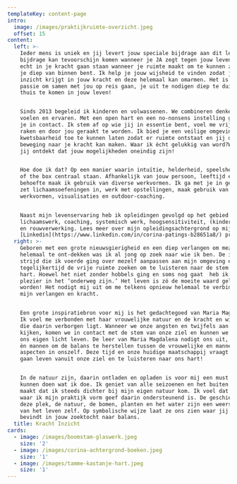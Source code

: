 ```yaml
---
templateKey: content-page
intro:
  image: /images/praktijkruimte-overzicht.jpeg
  offset: 15
content:
  left: >-
    Ieder mens is uniek en jij levert jouw speciale bijdrage aan dit leven! Die
    bijdrage kan tevoorschijn komen wanneer je JA zegt tegen jouw leven. Je kunt
    echt in je kracht gaan staan wanneer je ruimte maakt om te kunnen zijn wie
    je diep van binnen bent. Ik help je jouw wijsheid te vinden zodat jij
    inzicht krijgt in jouw kracht en deze helemaal kan omarmen. Het is mijn
    passie om samen met jou op reis gaan, je uit te nodigen diep te duiken en
    thuis te komen in jouw leven!


    Sinds 2013 begeleid ik kinderen en volwassenen. We combineren denken met
    voelen en ervaren. Met een open hart en een no-nonsens instelling ga ik met
    je in contact. Ik stem af op wie jij in essentie bent, voel me vrij je te
    raken en door jou geraakt te worden. Ik bied je een veilige omgeving om
    kwetsbaarheid toe te kunnen laten zodat er ruimte ontstaat en jij de
    beweging naar je kracht kan maken. Waar ik ècht gelukkig van word?Wanneer
    jij ontdekt dat jouw mogelijkheden oneindig zijn!


    Hoe doe ik dat? Op een manier waarin intuïtie, helderheid, speelsheid en out
    of the box centraal staan. Afhankelijk van jouw persoon, leeftijd en
    behoefte maak ik gebruik van diverse werkvormen. Ik ga met je in gesprek,
    zet lichaamsoefeningen in, werk met opstellingen, maak gebruik van creatieve
    werkvormen, visualisaties en outdoor-coaching.


    Naast mijn levenservaring heb ik opleidingen gevolgd op het gebied van
    lichaamswerk, coaching, systemisch werk, hoogsensitiviteit, (kinder)coaching
    en rouwverwerking. Lees meer over mijn opleidingsachtergrond op mijn
    [Linkedin](https://www.linkedin.com/in/corina-patings-b28651a8/) profiel.
  right: >-
    Geboren met een grote nieuwsgierigheid en een diep verlangen om mezelf
    helemaal te ont-dekken was ik al jong op zoek naar wie ik ben. De innerlijke
    strijd die ik voerde ging over mezelf aanpassen aan mijn omgeving en
    tegelijkertijd de vrije ruimte zoeken om te luisteren naar de stem van mijn
    hart. Hoewel het niet zonder hobbels ging en soms nog gaat  heb ik heel veel
    plezier in het ‘onderweg zijn.’ Het leven is zó de moeite waard geleefd te
    worden! Het nodigt mij uit om me telkens opnieuw helemaal te verbinden met
    mijn verlangen en kracht. 


    Een grote inspiratiebron voor mij is het gedachtegoed van Maria Magdalena.
    Ik voel me verbonden met haar vrouwelijke natuur en de kracht en wijsheid
    die daarin verborgen ligt. Wanneer we onze angsten en twijfels aan durven
    kijken, komen we in contact met de stem van onze ziel en kunnen we vanuit
    ons eigen licht leven. De leer van Maria Magdalena nodigt ons uit, vrouwen
    èn mannen om de balans te herstellen tussen de vrouwelijke en mannelijke
    aspecten in onszelf. Deze tijd en onze huidige maatschappij vraagt om NU te
    gaan leven vanuit onze ziel en te luisteren naar ons hart! 


    In de natuur zijn, daarin ontladen en opladen is voor mij een must om te
    kunnen doen wat ik doe. Ik geniet van alle seizoenen en het buiten wonen
    maakt dat ik steeds dichter bij mijn eigen natuur kom. Ik voel dat de plek
    waar ik mijn praktijk vorm geef daarin ondersteunend is. De geschiedenis van
    deze plek, de natuur, de bomen, planten en het water zijn een weerspiegeling
    van het leven zelf. Op symbolische wijze laat ze ons zien waar jij je
    bevindt in jouw zoektocht naar balans.
  title: Kracht Inzicht
cards:
  - image: /images/boomstam-glaswerk.jpeg
    size: '2'
  - image: /images/corina-achtergrond-boeken.jpeg
    size: '1'
  - image: /images/tamme-kastanje-hart.jpeg
    size: '1'
---
```


